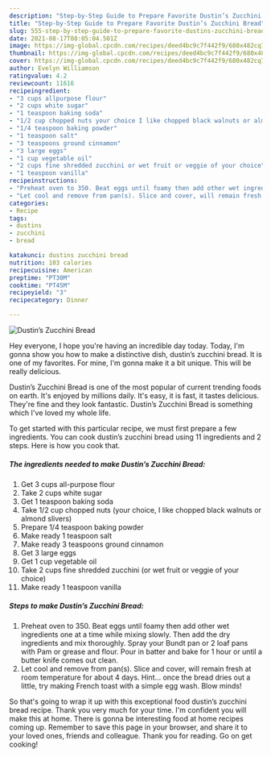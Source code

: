 ```yaml
---
description: "Step-by-Step Guide to Prepare Favorite Dustin’s Zucchini Bread"
title: "Step-by-Step Guide to Prepare Favorite Dustin’s Zucchini Bread"
slug: 555-step-by-step-guide-to-prepare-favorite-dustins-zucchini-bread
date: 2021-08-17T08:05:04.501Z
image: https://img-global.cpcdn.com/recipes/deed4bc9c7f442f9/680x482cq70/dustins-zucchini-bread-recipe-main-photo.jpg
thumbnail: https://img-global.cpcdn.com/recipes/deed4bc9c7f442f9/680x482cq70/dustins-zucchini-bread-recipe-main-photo.jpg
cover: https://img-global.cpcdn.com/recipes/deed4bc9c7f442f9/680x482cq70/dustins-zucchini-bread-recipe-main-photo.jpg
author: Evelyn Williamson
ratingvalue: 4.2
reviewcount: 11616
recipeingredient:
- "3 cups allpurpose flour"
- "2 cups white sugar"
- "1 teaspoon baking soda"
- "1/2 cup chopped nuts your choice I like chopped black walnuts or almond slivers"
- "1/4 teaspoon baking powder"
- "1 teaspoon salt"
- "3 teaspoons ground cinnamon"
- "3 large eggs"
- "1 cup vegetable oil"
- "2 cups fine shredded zucchini or wet fruit or veggie of your choice"
- "1 teaspoon vanilla"
recipeinstructions:
- "Preheat oven to 350. Beat eggs until foamy then add other wet ingredients one at a time while mixing slowly. Then add the dry ingredients and mix thoroughly. Spray your Bundt pan or 2 loaf pans with Pam or grease and flour. Pour in batter and bake for 1 hour or until a butter knife comes out clean."
- "Let cool and remove from pan(s). Slice and cover, will remain fresh at room temperature for about 4 days. Hint... once the bread dries out a little, try making French toast with a simple egg wash. Blow minds!"
categories:
- Recipe
tags:
- dustins
- zucchini
- bread

katakunci: dustins zucchini bread 
nutrition: 103 calories
recipecuisine: American
preptime: "PT30M"
cooktime: "PT45M"
recipeyield: "3"
recipecategory: Dinner

---
```



![Dustin’s Zucchini Bread](https://img-global.cpcdn.com/recipes/deed4bc9c7f442f9/680x482cq70/dustins-zucchini-bread-recipe-main-photo.jpg)

Hey everyone, I hope you're having an incredible day today. Today, I'm gonna show you how to make a distinctive dish, dustin’s zucchini bread. It is one of my favorites. For mine, I'm gonna make it a bit unique. This will be really delicious.



Dustin’s Zucchini Bread is one of the most popular of current trending foods on earth. It's enjoyed by millions daily. It's easy, it is fast, it tastes delicious. They're fine and they look fantastic. Dustin’s Zucchini Bread is something which I've loved my whole life.


To get started with this particular recipe, we must first prepare a few ingredients. You can cook dustin’s zucchini bread using 11 ingredients and 2 steps. Here is how you cook that.

<!--inarticleads1-->

##### The ingredients needed to make Dustin’s Zucchini Bread:

1. Get 3 cups all-purpose flour
1. Take 2 cups white sugar
1. Get 1 teaspoon baking soda
1. Take 1/2 cup chopped nuts (your choice, I like chopped black walnuts or almond slivers)
1. Prepare 1/4 teaspoon baking powder
1. Make ready 1 teaspoon salt
1. Make ready 3 teaspoons ground cinnamon
1. Get 3 large eggs
1. Get 1 cup vegetable oil
1. Take 2 cups fine shredded zucchini (or wet fruit or veggie of your choice)
1. Make ready 1 teaspoon vanilla




<!--inarticleads2-->

##### Steps to make Dustin’s Zucchini Bread:

1. Preheat oven to 350. Beat eggs until foamy then add other wet ingredients one at a time while mixing slowly. Then add the dry ingredients and mix thoroughly. Spray your Bundt pan or 2 loaf pans with Pam or grease and flour. Pour in batter and bake for 1 hour or until a butter knife comes out clean.
1. Let cool and remove from pan(s). Slice and cover, will remain fresh at room temperature for about 4 days. Hint... once the bread dries out a little, try making French toast with a simple egg wash. Blow minds!




So that's going to wrap it up with this exceptional food dustin’s zucchini bread recipe. Thank you very much for your time. I'm confident you will make this at home. There is gonna be interesting food at home recipes coming up. Remember to save this page in your browser, and share it to your loved ones, friends and colleague. Thank you for reading. Go on get cooking!
